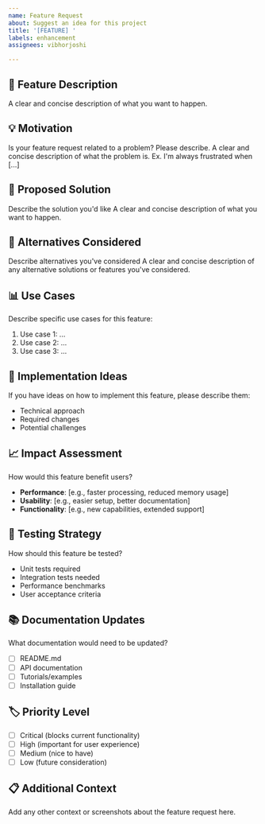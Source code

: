 ```yaml
---
name: Feature Request
about: Suggest an idea for this project
title: '[FEATURE] '
labels: enhancement
assignees: vibhorjoshi

---
```


## 🚀 Feature Description
A clear and concise description of what you want to happen.

## 💡 Motivation
Is your feature request related to a problem? Please describe.
A clear and concise description of what the problem is. Ex. I'm always frustrated when [...]

## 🎯 Proposed Solution
Describe the solution you'd like
A clear and concise description of what you want to happen.

## 🔄 Alternatives Considered
Describe alternatives you've considered
A clear and concise description of any alternative solutions or features you've considered.

## 📊 Use Cases
Describe specific use cases for this feature:
1. Use case 1: ...
2. Use case 2: ...
3. Use case 3: ...

## 🎨 Implementation Ideas
If you have ideas on how to implement this feature, please describe them:
- Technical approach
- Required changes
- Potential challenges

## 📈 Impact Assessment
How would this feature benefit users?
- **Performance**: [e.g., faster processing, reduced memory usage]
- **Usability**: [e.g., easier setup, better documentation]
- **Functionality**: [e.g., new capabilities, extended support]

## 🧪 Testing Strategy
How should this feature be tested?
- Unit tests required
- Integration tests needed
- Performance benchmarks
- User acceptance criteria

## 📚 Documentation Updates
What documentation would need to be updated?
- [ ] README.md
- [ ] API documentation
- [ ] Tutorials/examples
- [ ] Installation guide

## 🏷️ Priority Level
- [ ] Critical (blocks current functionality)
- [ ] High (important for user experience)
- [ ] Medium (nice to have)
- [ ] Low (future consideration)

## 📋 Additional Context
Add any other context or screenshots about the feature request here.